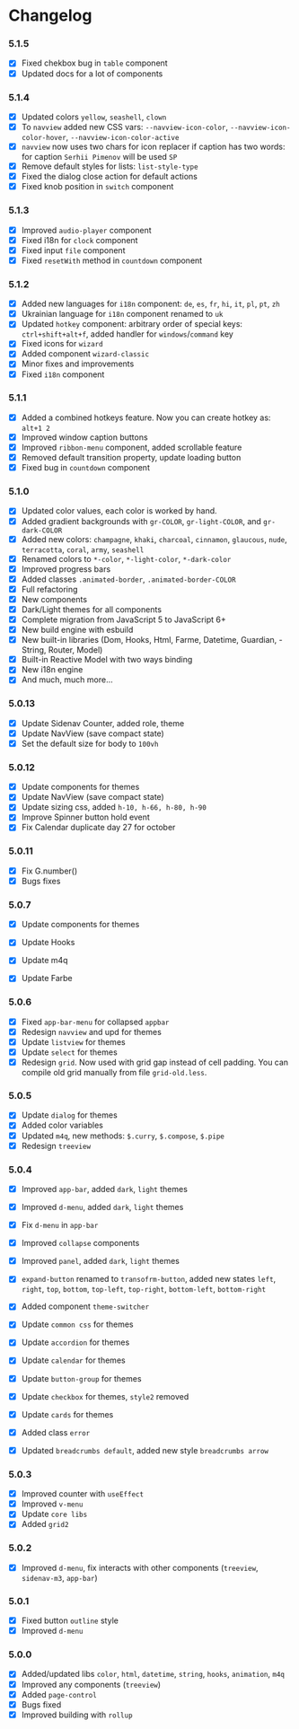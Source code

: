 # Changelog

### 5.1.5
+ [x] Fixed chekbox bug in `table` component
+ [x] Updated docs for a lot of components

### 5.1.4
+ [x] Updated colors `yellow`, `seashell`, `clown`
+ [x] To `navview` added new CSS vars: `--navview-icon-color`, `--navview-icon-color-hover`, `--navview-icon-color-active`
+ [x] `navview` now uses two chars for icon replacer if caption has two words: for caption `Serhii Pimenov` will be used `SP`
+ [x] Remove default styles for lists: `list-style-type`
+ [x] Fixed the dialog close action for default actions
+ [x] Fixed knob position in `switch` component

### 5.1.3
+ [x] Improved `audio-player` component
+ [x] Fixed i18n for `clock` component
+ [x] Fixed input `file` component
+ [x] Fixed `resetWith` method in `countdown` component

### 5.1.2
+ [x] Added new languages for `i18n` component: `de`, `es`, `fr`, `hi`, `it`, `pl`, `pt`, `zh`
+ [x] Ukrainian language for `i18n` component renamed to `uk`
+ [x] Updated `hotkey` component: arbitrary order of special keys: `ctrl+shift+alt+f`, added handler for `windows`/`command` key
+ [x] Fixed icons for `wizard`
+ [x] Added component `wizard-classic`
+ [x] Minor fixes and improvements
+ [x] Fixed `i18n` component

### 5.1.1
+ [x] Added a combined hotkeys feature. Now you can create hotkey as: `alt+1 2`
+ [x] Improved window caption buttons
+ [x] Improved `ribbon-menu` component, added scrollable feature
+ [x] Removed default transition property, update loading button
+ [x] Fixed bug in `countdown` component

### 5.1.0
+ [x] Updated color values, each color is worked by hand.
+ [x] Added gradient backgrounds with `gr-COLOR`, `gr-light-COLOR`, and `gr-dark-COLOR`
+ [x] Added new colors: `champagne`, `khaki`, `charcoal`, `cinnamon`, `glaucous`, `nude`, `terracotta`, `coral`, `army`, `seashell`
+ [x] Renamed colors to `*-color`, `*-light-color`, `*-dark-color`
+ [x] Improved progress bars
+ [x] Added classes `.animated-border`, `.animated-border-COLOR`
+ [x] Full refactoring
+ [x] New components
+ [x] Dark/Light themes for all components
+ [x] Complete migration from JavaScript 5 to JavaScript 6+
+ [x] New build engine with esbuild
+ [x] New built-in libraries (Dom, Hooks, Html, Farme, Datetime, Guardian, -String, Router, Model)
+ [x] Built-in Reactive Model with two ways binding
+ [x] New i18n engine
+ [x] And much, much more...

### 5.0.13
+ [x] Update Sidenav Counter, added role, theme
+ [x] Update NavView (save compact state)
+ [x] Set the default size for body to `100vh`

### 5.0.12
+ [x] Update components for themes
+ [x] Update NavView (save compact state)
+ [x] Update sizing css, added `h-10, h-66, h-80, h-90`
+ [x] Improve Spinner button hold event 
+ [x] Fix Calendar duplicate day 27 for october

### 5.0.11
+ [x] Fix G.number()
+ [x] Bugs fixes

### 5.0.7
+ [x] Update components for themes
+ [x] Update Hooks
+ [x] Update m4q
+ [x] Update Farbe


### 5.0.6
+ [x] Fixed `app-bar-menu` for collapsed `appbar`
+ [x] Redesign `navview` and upd for themes
+ [x] Update `listview` for themes
+ [x] Update `select` for themes
+ [x] Redesign `grid`. Now used with grid gap instead of cell padding. You can compile old grid manually from file `grid-old.less`.

### 5.0.5
+ [x] Update `dialog` for themes
+ [x] Added color variables
+ [x] Updated `m4q`, new methods: `$.curry`, `$.compose`, `$.pipe`
+ [x] Redesign `treeview`

### 5.0.4
+ [x] Improved `app-bar`, added `dark`, `light` themes
+ [x] Improved `d-menu`, added `dark`, `light` themes
+ [x] Fix `d-menu` in `app-bar`
+ [x] Improved `collapse` components
+ [x] Improved `panel`, added `dark`, `light` themes
+ [x] `expand-button` renamed to `transofrm-button`, added new states `left`, `right`, `top`, `bottom`, `top-left`, `top-right`, `bottom-left`, `bottom-right` 
+ [x] Added component `theme-switcher`
+ [x] Update `common css` for themes
+ [x] Update `accordion` for themes
+ [x] Update `calendar` for themes
+ [x] Update `button-group` for themes
+ [x] Update `checkbox` for themes, `style2` removed
+ [x] Update `cards` for themes
+ [x] Added class `error`
+ [x] Updated `breadcrumbs default`, added new style `breadcrumbs arrow`


### 5.0.3
+ [x] Improved counter with `useEffect`
+ [x] Improved `v-menu`
+ [x] Update `core libs`
+ [x] Added `grid2`

### 5.0.2
+ [x] Improved `d-menu`, fix interacts with other components (`treeview`, `sidenav-m3`, `app-bar`)

### 5.0.1
+ [x] Fixed button `outline` style
+ [x] Improved `d-menu` 

### 5.0.0
+ [x] Added/updated libs `color`, `html`, `datetime`, `string`, `hooks`, `animation`, `m4q`
+ [x] Improved any components (`treeview`)
+ [x] Added `page-control`
+ [x] Bugs fixed
+ [x] Improved building with `rollup`
